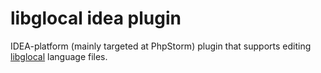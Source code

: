 # libglocal idea plugin
IDEA-platform (mainly targeted at PhpStorm) plugin that supports editing [libglocal](https://github.com/SOF3/libglocal) language files.
